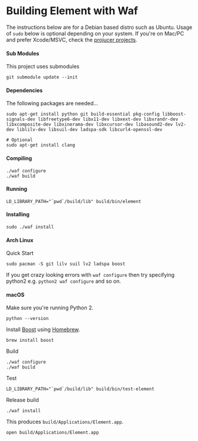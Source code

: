 # Building Element with Waf
The instructions below are for a Debian based distro such as Ubuntu. Usage of `sudo` below is optional depending on your system. If you're on Mac/PC and prefer Xcode/MSVC, check the [projucer projects](../tools/jucer).

#### Sub Modules
This project uses submodules
```
git submodule update --init
```

#### Dependencies
The following packages are needed...
```
sudo apt-get install python git build-essential pkg-config libboost-signals-dev libfreetype6-dev libx11-dev libxext-dev libxrandr-dev libxcomposite-dev libxinerama-dev libxcursor-dev libasound2-dev lv2-dev liblilv-dev libsuil-dev ladspa-sdk libcurl4-openssl-dev

# Optional
sudo apt-get install clang
```

#### Compiling
```
./waf configure
./waf build
```

#### Running
```
LD_LIBRARY_PATH="`pwd`/build/lib" build/bin/element
```

#### Installing
```
sudo ./waf install
```

#### Arch Linux
Quick Start
```
sudo pacman -S git lilv suil lv2 ladspa boost
```
If you get crazy looking errors with `waf configure` then try specifying python2 e.g. `python2 waf configure` and so on.

#### macOS
Make sure you're running Python 2.
```
python --version
```

Install [Boost](https://www.boost.org/) using [Homebrew](https://docs.brew.sh/).
```
brew install boost
```

Build
```
./waf configure
./waf build
```

Test
```
LD_LIBRARY_PATH="`pwd`/build/lib" build/bin/test-element
```

Release build
```
./waf install
```

This produces `build/Applications/Element.app`.

```
open build/Applications/Element.app
```
